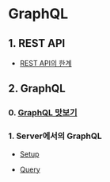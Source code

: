 # GraphQL

## 1. REST API

- [REST API의 한계](https://github.com/numeru/graphql-apollo-study/tree/main/1_rest-api)

## 2. GraphQL

### 0. [GraphQL 맛보기](https://github.com/numeru/graphql-apollo-study/tree/main/2_graphql)

### 1. Server에서의 GraphQL

- [Setup](https://github.com/numeru/graphql-apollo-study/tree/main/3-1_graphql-api-setup)

- [Query](https://github.com/numeru/graphql-apollo-study/tree/main/3-2_server-query)
